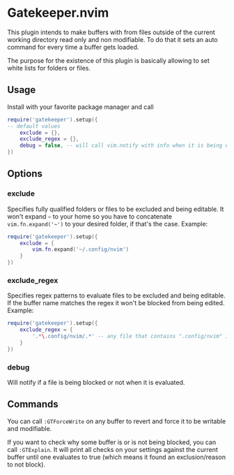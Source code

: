 # Gatekeeper.nvim

This plugin intends to make buffers with from files outside of the current
working directory read only and non modifiable. To do that it sets an auto
command for every time a buffer gets loaded.

The purpose for the existence of this plugin is basically allowing to set
white lists for folders or files.

## Usage

Install with your favorite package manager and call

```lua
require('gatekeeper').setup({
-- default values
    exclude = {},
    exclude_regex = {},
    debug = false, -- will call vim.notify with info when it is being evaluated
})
```

## Options

### exclude

Specifies fully qualified folders or files to be excluded and being editable.
It won't expand `~` to your home so you have to concatenate `vim.fn.expand('~')`
to your desired folder, if that's the case. Example:

```lua
require('gatekeeper').setup({
    exclude = {
        vim.fn.expand('~/.config/nvim')
    }
})
```

### exclude_regex

Specifies regex patterns to evaluate files to be excluded and being editable.
If the buffer name matches the regex it won't be blocked from being edited. Example:

```lua
require('gatekeeper').setup({
    exclude_regex = {
        '.*\.config/nvim/.*' -- any file that contains ".config/nvim" in its full path
    }
})
```

### debug

Will notify if a file is being blocked or not when it is evaluated.

## Commands

You can call `:GTForceWrite` on any buffer to revert and force it to be writable
and modifiable.

If you want to check why some buffer is or is not being blocked, you can call `:GTExplain`.
It will print all checks on your settings against the current buffer until one
evaluates to true (which means it found an exclusion/reason to not block).
